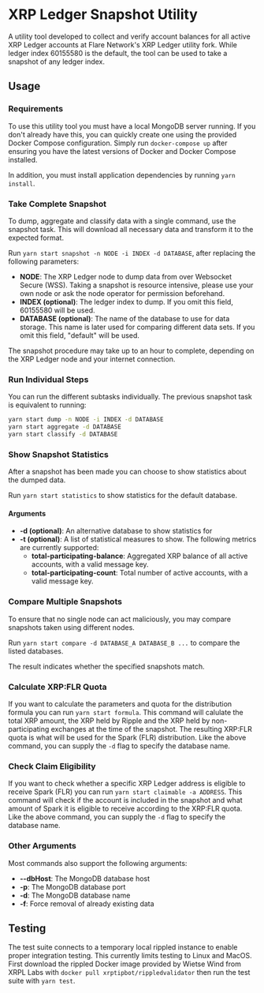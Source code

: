 # XRP Ledger Snapshot Utility
A utility tool developed to collect and verify account balances for all active XRP Ledger accounts at Flare Network's XRP Ledger utility fork. While ledger index 60155580 is the default, the tool can be used to take a snapshot of any ledger index.

## Usage
### Requirements
To use this utility tool you must have a local MongoDB server running. If you don't already have this, you can quickly create one using the provided Docker Compose configuration. Simply run `docker-compose up` after ensuring you have the latest versions of Docker and Docker Compose installed.

In addition, you must install application dependencies by running `yarn install`.

### Take Complete Snapshot
To dump, aggregate and classify data with a single command, use the snapshot task. This will download all necessary data and transform it to the expected format.

Run `yarn start snapshot -n NODE -i INDEX -d DATABASE`, after replacing the following
parameters:
- **NODE**: The XRP Ledger node to dump data from over Websocket Secure (WSS). Taking a snapshot is resource intensive, please use your own node or ask the node operator for permission beforehand.
- **INDEX (optional)**: The ledger index to dump. If you omit this field, 60155580 will be used.
- **DATABASE (optional)**: The name of the database to use for data storage. This name is later used for comparing different data sets. If you omit this field, "default" will be used.

The snapshot procedure may take up to an hour to complete, depending on the XRP Ledger node and your internet connection.

### Run Individual Steps
You can run the different subtasks individually. The previous snapshot task is equivalent to running:
```bash
yarn start dump -n NODE -i INDEX -d DATABASE
yarn start aggregate -d DATABASE
yarn start classify -d DATABASE
```

### Show Snapshot Statistics
After a snapshot has been made you can choose to show statistics about the dumped data.

Run `yarn start statistics` to show statistics for the default database.

#### Arguments
- **-d (optional)**: An alternative database to show statistics for 
- **-t (optional)**: A list of statistical measures to show. The following metrics are currently supported:
  - **total-participating-balance**: Aggregated XRP balance of all active accounts, with a valid message key.
  - **total-participating-count**: Total number of active accounts, with a valid message key.
  
### Compare Multiple Snapshots
To ensure that no single node can act maliciously, you may compare snapshots taken using different nodes.

Run `yarn start compare -d DATABASE_A DATABASE_B ...` to compare the listed
databases.

The result indicates whether the specified snapshots match.

### Calculate XRP:FLR Quota
If you want to calculate the parameters and quota for the distribution formula you can run `yarn start formula`. This command will calulate the total XRP amount, the XRP held by Ripple and the XRP held by non-participating exchanges at the time of the snapshot. The resulting XRP:FLR quota is what will be used for the Spark (FLR) distribution. Like the above command, you can supply the `-d` flag to specify the database name.

### Check Claim Eligibility
If you want to check whether a specific XRP Ledger address is eligible to receive Spark (FLR) you can run `yarn start claimable -a ADDRESS`. This command will check if the account is included in the snapshot and what amount of Spark it is eligible to receive according to the XRP:FLR quota. Like the above command, you can supply the `-d` flag to specify the database name.

### Other Arguments
Most commands also support the following arguments:
- **--dbHost**: The MongoDB database host
- **-p**: The MongoDB database port
- **-d**: The MongoDB database name
- **-f**: Force removal of already existing data

## Testing
The test suite connects to a temporary local rippled instance to enable proper integration testing. This currently limits testing to Linux and MacOS. First download the rippled Docker image provided by Wietse Wind from XRPL Labs with `docker pull xrptipbot/rippledvalidator` then run the test suite with `yarn test`.
